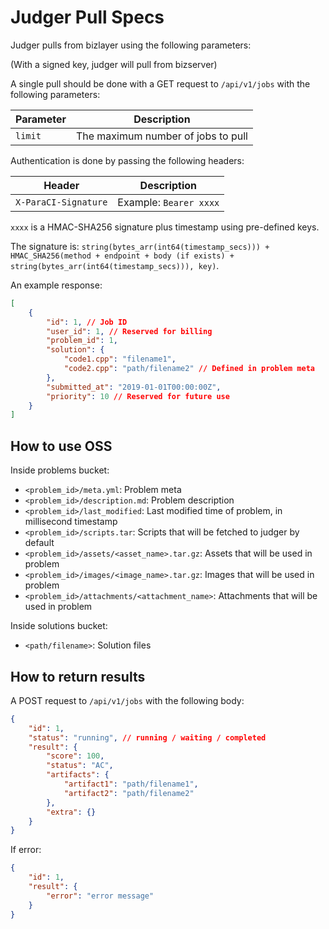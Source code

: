 # Judger Pull Specs

Judger pulls from bizlayer using the following parameters:

(With a signed key, judger will pull from bizserver)

A single pull should be done with a GET request to `/api/v1/jobs` with the following parameters:

| Parameter | Description |
| --------- | ----------- |
| `limit` | The maximum number of jobs to pull |

Authentication is done by passing the following headers:

| Header | Description |
| ------ | ----------- |
| `X-ParaCI-Signature` | Example: `Bearer xxxx` |

`xxxx` is a HMAC-SHA256 signature plus timestamp using pre-defined keys.

The signature is: `string(bytes_arr(int64(timestamp_secs))) + HMAC_SHA256(method + endpoint + body (if exists) + string(bytes_arr(int64(timestamp_secs))), key)`.

An example response:

```json
[
    {
        "id": 1, // Job ID
        "user_id": 1, // Reserved for billing
        "problem_id": 1,
        "solution": {
            "code1.cpp": "filename1",
            "code2.cpp": "path/filename2" // Defined in problem meta
        },
        "submitted_at": "2019-01-01T00:00:00Z",
        "priority": 10 // Reserved for future use
    }
]
```

## How to use OSS

Inside problems bucket:

- `<problem_id>/meta.yml`: Problem meta
- `<problem_id>/description.md`: Problem description
- `<problem_id>/last_modified`: Last modified time of problem, in millisecond timestamp
- `<problem_id>/scripts.tar`: Scripts that will be fetched to judger by default
- `<problem_id>/assets/<asset_name>.tar.gz`: Assets that will be used in problem
- `<problem_id>/images/<image_name>.tar.gz`: Images that will be used in problem
- `<problem_id>/attachments/<attachment_name>`: Attachments that will be used in problem

Inside solutions bucket:

- `<path/filename>`: Solution files

## How to return results

A POST request to `/api/v1/jobs` with the following body:

```json
{
    "id": 1,
    "status": "running", // running / waiting / completed
    "result": {
        "score": 100,
        "status": "AC",
        "artifacts": {
            "artifact1": "path/filename1",
            "artifact2": "path/filename2"
        },
        "extra": {}
    }
}
```

If error:

```json
{
    "id": 1,
    "result": {
        "error": "error message"
    }
}
```
